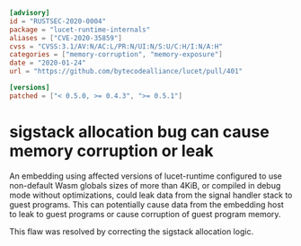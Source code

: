 ```toml
[advisory]
id = "RUSTSEC-2020-0004"
package = "lucet-runtime-internals"
aliases = ["CVE-2020-35859"]
cvss = "CVSS:3.1/AV:N/AC:L/PR:N/UI:N/S:U/C:H/I:N/A:H"
categories = ["memory-corruption", "memory-exposure"]
date = "2020-01-24"
url = "https://github.com/bytecodealliance/lucet/pull/401"

[versions]
patched = ["< 0.5.0, >= 0.4.3", ">= 0.5.1"]
```

# sigstack allocation bug can cause memory corruption or leak

An embedding using affected versions of lucet-runtime configured to use
non-default Wasm globals sizes of more than 4KiB, or compiled in debug mode
without optimizations, could leak data from the signal handler stack to guest
programs. This can potentially cause data from the embedding host to leak to
guest programs or cause corruption of guest program memory.

This flaw was resolved by correcting the sigstack allocation logic.
